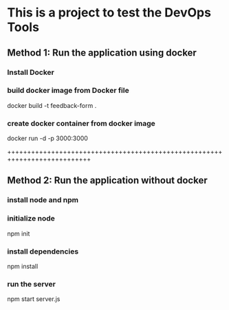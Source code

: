 # This is a project to test the DevOps Tools

## Method 1: Run the application using docker

### Install Docker 
### build docker image from Docker file
docker build -t feedback-form .
### create docker container from docker image
docker run -d -p 3000:3000

+++++++++++++++++++++++++++++++++++++++++++++++++++++++++++++++++++++++++++

## Method 2: Run the application without docker

### install node and npm
### initialize node
npm init
### install dependencies
npm install
### run the server
npm start server.js
